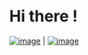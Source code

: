 # Hi there ! 

[![image](https://img.shields.io/website-up-down-green-red/http/monip.org.svg)](https://liviosmd.github.io/Site_CV_React_Simard_Livio/) | [![image](https://www.linkedin.com/public-profile/settings?trk=d_flagship3_profile_self_view_public_profile)](https://img.shields.io/badge/LinkedIn-0077B5?style=for-the-badge&logo=linkedin&logoColor=white)

